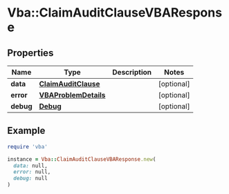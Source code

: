 # Vba::ClaimAuditClauseVBAResponse

## Properties

| Name | Type | Description | Notes |
| ---- | ---- | ----------- | ----- |
| **data** | [**ClaimAuditClause**](ClaimAuditClause.md) |  | [optional] |
| **error** | [**VBAProblemDetails**](VBAProblemDetails.md) |  | [optional] |
| **debug** | [**Debug**](Debug.md) |  | [optional] |

## Example

```ruby
require 'vba'

instance = Vba::ClaimAuditClauseVBAResponse.new(
  data: null,
  error: null,
  debug: null
)
```

